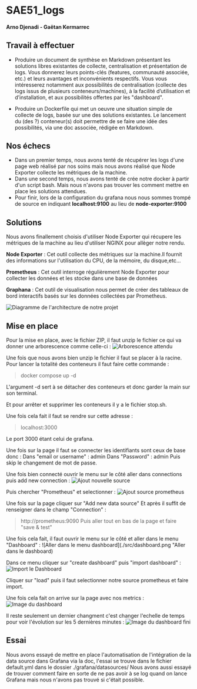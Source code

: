 # SAE51_logs
#### Arno Djenadi - Gaëtan Kermarrec


## Travail à effectuer

- Produire un document de synthèse en Markdown présentant les solutions libres existantes de collecte, centralisation et présentation de logs. Vous donnerez leurs points-clés (features, communauté
associée, etc.) et leurs avantages et inconvénients respectifs. Vous vous intéresserez notamment
aux possibilités de centralisation (collecte des logs issus de plusieurs conteneurs/machines), à la
facilité d’utilisation et d’installation, et aux possibilités offertes par les "dashboard".

- Produire un Dockerfile qui met un oeuvre une situation simple de collecte de logs, basée sur une
des solutions existantes. Le lancement du (des ?) conteneur(s) doit permettre de se faire une idée
des possibilités, via une doc associée, rédigée en Markdown.

## Nos échecs

- Dans un premier temps, nous avons tenté de récupérer les logs d'une page web réalisé par nos soins mais nous avons réalisé que Node Exporter collecte les métriques de la machine.
- Dans une second temps, nous avons tenté de crée notre docker à partir d'un script bash. Mais nous n'avons pas trouver les comment mettre en place les solutions attendues.
- Pour finir, lors de la configuration du grafana nous nous sommes trompé de source en indiquant **localhost:9100** au lieu de **node-exporter:9100**

## Solutions 

Nous avons finallement choisis d'utiliser Node Exporter qui récupere les métriques de la machine au lieu d'utiliser NGINX pour allèger notre rendu.

**Node Exporter** : Cet outil collecte des métriques sur la machine.Il fournit des informations sur l'utilisation du CPU, de la mémoire, du disque,etc...

**Prometheus** : Cet outil interroge régulièrement Node Exporter pour collecter les données et les stocke dans une base de données

**Graphana** : Cet outil de visualisation nous permet de créer des tableaux de bord interactifs basés sur les données collectées par Prometheus.


![Diagramme de l'architecture de notre projet](./src/Diagramme_Logs.png "Diagram me de l'architecture de notre projet")

## Mise en place

Pour la mise en place, avec le fichier ZIP, il faut unzip le fichier ce qui va donner une arborescence comme celle-ci :
![Arborescence attendu](./src/tree.png "Arborescence à avoir avec le fichier ZIP")

Une fois que nous avons bien unzip le fichier il faut se placer à la racine.
Pour lancer la totalité des conteneurs il faut faire cette commande :
> docker compose up -d

L'argument -d sert à se détacher des conteneurs et donc garder la main sur son terminal.

Et pour arrêter et supprimer les conteneurs il y a le fichier stop.sh.

Une fois cela fait il faut se rendre sur cette adresse :
> localhost:3000

Le port 3000 étant celui de grafana.

Une fois sur la page il faut se connecter les identifiants sont ceux de base donc : 
Dans "email or username" : admin
Dans "Password" : admin
Puis skip le changement de mot de passe.

Une fois bien connecté ouvrir le menu sur le côté aller dans connections puis add new connection :
![Ajout nouvelle source](./src/newsource.png "Ajout d'une nouvelle source de donnée")

Puis chercher "Prometheus" et selectionner :
![Ajout source prometheus](./src/prometheus.png "Source prometheus")

Une fois sur la page cliquer sur "Add new data source"
Et après il suffit de renseigner dans le champ "Connection" :
> http://prometheus:9090
Puis aller tout en bas de la page et faire "save & test"

Une fois cela fait, il faut ouvrir le menu sur le côté et aller dans le menu "Dashboard" :
![Aller dans le menu dashboard](./src/dashboard.png "Aller dans le dashboard)

Dans ce menu cliquer sur "create dashboard" puis "import dashboard" :
![Import le Dashboard](./src/import.png "Import du dashboard")

Cliquer sur "load" puis il faut selectionner notre source prometheus et faire import.

Une fois cela fait on arrive sur la page avec nos metrics :
![Image du dashboard](./src/dashboardd.png "Dashboard avant changement")

Il reste seulement un dernier changment c'est changer l'echelle de temps pour voir l'évolution sur les 5 dernières minutes :
![Image du dashboard fini](./src/enddashboard.png "Dashboard après changement")


## Essai

Nous avons essayé de mettre en place l'automatisation de l'intégration de la data source dans Grafana via la doc, l'essai se trouve dans le fichier default.yml dans le dossier ./grafana/datasources/
Nous avons aussi essayé de trouver comment faire en sorte de ne pas avoir à se log quand on lance Grafana mais nous n'avons pas trouvé si c'était possible.
